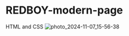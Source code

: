 # REDBOY-modern-page
HTML and CSS
![photo_2024-11-07_15-56-38](https://github.com/user-attachments/assets/6d225ba8-5fed-44fa-a7cc-405c8b869315)

